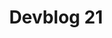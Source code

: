 ---
slug: 21
title: Devblog 21
description: New devblog, coming through! This time, we want to focus on a few things that are coming up in the not-too-distant future and also show a few new things that are in the works for the next survival chapter.
image: images/devblog/21/title.png
toc_max_heading_level: 4
authors: kacper
---